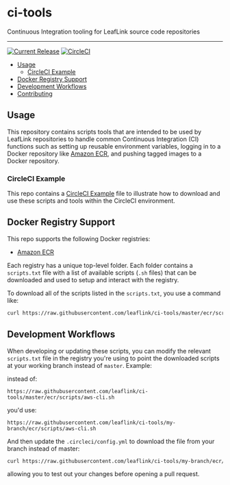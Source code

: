# ci-tools

Continuous Integration tooling for LeafLink source code repositories

---

[![Current Release](https://img.shields.io/badge/release-0.2.0-1eb0fc.svg)](https://github.com/leaflink/ci-tools/releases/tag/0.2.0)
[![CircleCI](https://circleci.com/gh/LeafLink/ci-tools.svg?style=svg)](https://circleci.com/gh/LeafLink/ci-tools)


- [Usage](#usage)
  * [CircleCI Example](#circleci-example)
- [Docker Registry Support](#docker-registry-support)
- [Development Workflows](#development-workflows)
- [Contributing](/.github/CONTRIBUTING.md)

## Usage

This repository contains scripts tools that are intended to be used by LeafLink repositories to handle common Continuous Integration (CI) functions such as setting up reusable environment variables, logging in to a Docker repository like [Amazon ECR](https://aws.amazon.com/ecr/), and pushing tagged images to a Docker repository.

### CircleCI Example

This repo contains a [CircleCI Example](circleci.example.yml) file to illustrate how to download and use these scripts and tools within the CircleCI environment.

## Docker Registry Support

This repo supports the following Docker registries:

- [Amazon ECR](https://aws.amazon.com/ecr/)

Each registry has a unique top-level folder. Each folder contains a `scripts.txt` file with a list of available scripts (`.sh` files) that can be downloaded and used to setup and interact with the registry.

To download all of the scripts listed in the `scripts.txt`, you use a command like:

```bash
curl https://raw.githubusercontent.com/leaflink/ci-tools/master/ecr/scripts.txt | wget -P /tmp/build/ -i -
```

## Development Workflows

When developing or updating these scripts, you can modify the relevant `scripts.txt` file in the registry you're using to point the downloaded scripts at your working branch instead of `master`. Example:

instead of:

```
https://raw.githubusercontent.com/leaflink/ci-tools/master/ecr/scripts/aws-cli.sh
```

you'd use:

```
https://raw.githubusercontent.com/leaflink/ci-tools/my-branch/ecr/scripts/aws-cli.sh
```

And then update the `.circleci/config.yml` to download the file from your branch instead of master:

```bash
curl https://raw.githubusercontent.com/leaflink/ci-tools/my-branch/ecr/scripts.txt | wget -P /tmp/build/ -i -
```

allowing you to test out your changes before opening a pull request.
